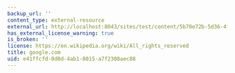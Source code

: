 ```yaml
---
backup_url: ''
content_type: external-resource
external_url: http://localhost:8043/sites/test/content/5b70e72b-5d36-4f87-aac8-54f43a71af50/?ocw_resource_link_uuid=5b70e72b-5d36-4f87-aac8-54f43a71af50&ocw_resource_link_suffix=
has_external_license_warning: true
is_broken: ''
license: https://en.wikipedia.org/wiki/All_rights_reserved
title: google.com
uid: e41ffcfd-0d0d-4ab1-8015-a7f2308aec88
---
```


